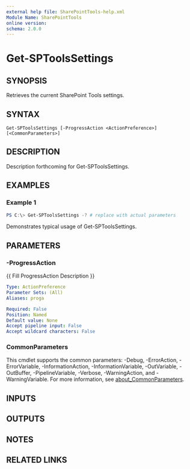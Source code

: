 ```yaml
---
external help file: SharePointTools-help.xml
Module Name: SharePointTools
online version:
schema: 2.0.0
---
```


# Get-SPToolsSettings

## SYNOPSIS
Retrieves the current SharePoint Tools settings.

## SYNTAX

```
Get-SPToolsSettings [-ProgressAction <ActionPreference>] [<CommonParameters>]
```

## DESCRIPTION
Description forthcoming for Get-SPToolsSettings.

## EXAMPLES

### Example 1
```powershell
PS C:\> Get-SPToolsSettings -? # replace with actual parameters
```

Demonstrates typical usage of Get-SPToolsSettings.

## PARAMETERS

### -ProgressAction
{{ Fill ProgressAction Description }}

```yaml
Type: ActionPreference
Parameter Sets: (All)
Aliases: proga

Required: False
Position: Named
Default value: None
Accept pipeline input: False
Accept wildcard characters: False
```

### CommonParameters
This cmdlet supports the common parameters: -Debug, -ErrorAction, -ErrorVariable, -InformationAction, -InformationVariable, -OutVariable, -OutBuffer, -PipelineVariable, -Verbose, -WarningAction, and -WarningVariable. For more information, see [about_CommonParameters](http://go.microsoft.com/fwlink/?LinkID=113216).

## INPUTS

## OUTPUTS

## NOTES

## RELATED LINKS
